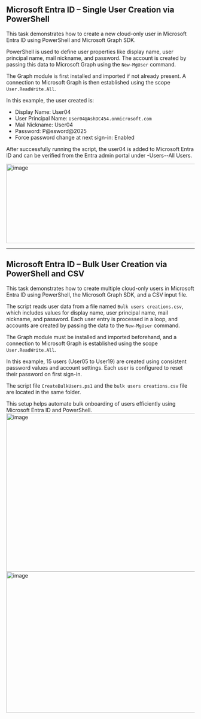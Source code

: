 ## Microsoft Entra ID – Single User Creation via PowerShell

This task demonstrates how to create a new cloud-only user in Microsoft Entra ID using PowerShell and Microsoft Graph SDK.

PowerShell is used to define user properties like display name, user principal name, mail nickname, and password. The account is created by passing this data to Microsoft Graph using the `New-MgUser` command.

The Graph module is first installed and imported if not already present. A connection to Microsoft Graph is then established using the scope `User.ReadWrite.All`.

In this example, the user created is:

- Display Name: User04  
- User Principal Name: `User04@AshDC454.onmicrosoft.com`  
- Mail Nickname: User04  
- Password: P@ssword@2025  
- Force password change at next sign-in: Enabled

After successfully running the script, the user04 is added to Microsoft Entra ID and can be verified from the Entra admin portal under -Users--All Users.

<img width="906" height="212" alt="image" src="https://github.com/user-attachments/assets/6a1671a4-bbf7-430a-833d-129fc1a0307f" />

---

## Microsoft Entra ID – Bulk User Creation via PowerShell and CSV

This task demonstrates how to create multiple cloud-only users in Microsoft Entra ID using PowerShell, the Microsoft Graph SDK, and a CSV input file.

The script reads user data from a file named `Bulk users creations.csv`, which includes values for display name, user principal name, mail nickname, and password. Each user entry is processed in a loop, and accounts are created by passing the data to the `New-MgUser` command.

The Graph module must be installed and imported beforehand, and a connection to Microsoft Graph is established using the scope `User.ReadWrite.All`.

In this example, 15 users (User05 to User19) are created using consistent password values and account settings. Each user is configured to reset their password on first sign-in.

The script file `CreateBulkUsers.ps1` and the `bulk users creations.csv` file are located in the same folder.

This setup helps automate bulk onboarding of users efficiently using Microsoft Entra ID and PowerShell.
<img width="913" height="423" alt="image" src="https://github.com/user-attachments/assets/ff60415a-4e3b-48d3-980f-7b25dd8ffd60" />
<img width="921" height="377" alt="image" src="https://github.com/user-attachments/assets/24f7dfe9-fafb-444c-92f6-7aef10e4d65d" />

